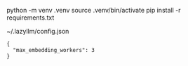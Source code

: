 python -m venv .venv
source .venv/bin/activate
pip install -r requirements.txt



~/.lazyllm/config.json
```
{
  "max_embedding_workers": 3
}
```